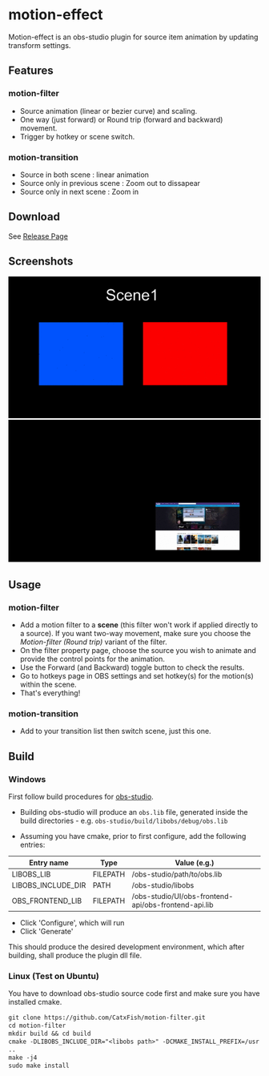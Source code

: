 # motion-effect
Motion-effect is an obs-studio plugin for source item animation by updating transform settings.

## Features
### motion-filter
- Source animation (linear or bezier curve) and scaling.
- One way (just forward) or Round trip (forward and backward) movement.
- Trigger by hotkey or scene switch.
### motion-transition
- Source in both scene : linear animation
- Source only in previous scene :  Zoom out to dissapear
- Source only in next scene : Zoom in

## Download
See [Release Page](https://github.com/CatxFish/motion-effect/releases)

## Screenshots
![Transition](https://github.com/CatxFish/motion-effect/blob/master/img/transition.gif)
![Multiple Filter](https://github.com/CatxFish/motion-effect/blob/master/img/motion3.gif)

## Usage
### motion-filter
- Add a motion filter to a **scene** (this filter won't work if applied directly to a source). If you want two-way movement, make sure you choose the _Motion-filter (Round trip)_ variant of the filter.
- On the filter property page, choose the source you wish to animate and provide the control points for the animation.
- Use the Forward (and Backward) toggle button to check the results.
- Go to hotkeys page in OBS settings and set hotkey(s) for the motion(s) within the scene.
- That's everything!
### motion-transition
- Add to your transition list then switch scene, just this one.

## Build
### Windows
First follow build procedures for [obs-studio](https://github.com/obsproject/obs-studio/wiki/install-instructions#windows-build-directions).

- Building obs-studio will produce an `obs.lib` file, generated inside the build directories - e.g. `obs-studio/build/libobs/debug/obs.lib`

- Assuming you have cmake, prior to first configure, add the following entries:

| Entry name         | Type     | Value (e.g.)                                         |
|--------------------|----------|------------------------------------------------------|
| LIBOBS_LIB         | FILEPATH | /obs-studio/path/to/obs.lib                          |
| LIBOBS_INCLUDE_DIR | PATH     | /obs-studio/libobs                                   |
| OBS_FRONTEND_LIB   | FILEPATH | /obs-studio/UI/obs-frontend-api/obs-frontend-api.lib |

- Click 'Configure', which will run
- Click 'Generate'

This should produce the desired development environment, which after building, shall produce the plugin dll file.

### Linux (Test on Ubuntu)
You have to download obs-studio source code first and make sure you have installed cmake.
```
git clone https://github.com/CatxFish/motion-filter.git
cd motion-filter
mkdir build && cd build
cmake -DLIBOBS_INCLUDE_DIR="<libobs path>" -DCMAKE_INSTALL_PREFIX=/usr ..
make -j4
sudo make install
```
